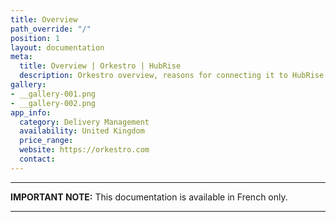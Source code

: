 ```yaml
---
title: Overview
path_override: "/"
position: 1
layout: documentation
meta:
  title: Overview | Orkestro | HubRise
  description: Orkestro overview, reasons for connecting it to HubRise and summary of integrated features. Synchronise data between your EPOS and your apps.
gallery:
- __gallery-001.png
- __gallery-002.png
app_info:
  category: Delivery Management
  availability: United Kingdom
  price_range: 
  website: https://orkestro.com
  contact: 
---
```


---

**IMPORTANT NOTE:** This documentation is available <Link to="/fr/apps/orkestro" addLocalePrefix={false}>in French only</Link>.

---
